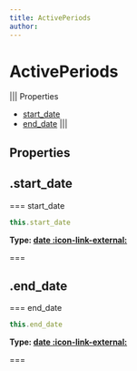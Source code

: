 ```yaml
---
title: ActivePeriods
author:
---
```


# ActivePeriods

||| Properties
- [start_date](#start_date)
- [end_date](#end_date)
|||
## Properties
## .start_date

=== start_date




```javascript
this.start_date
```
**Type: [date :icon-link-external:](https://developer.mozilla.org/en-US/docs/Web/JavaScript/Reference/Global_Objects/Date)**

===

## .end_date

=== end_date




```javascript
this.end_date
```
**Type: [date :icon-link-external:](https://developer.mozilla.org/en-US/docs/Web/JavaScript/Reference/Global_Objects/Date)**

===

